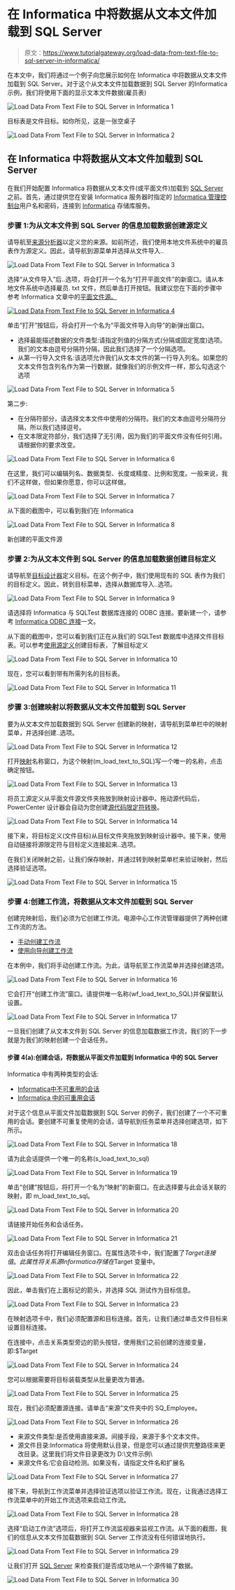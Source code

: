 # 在 Informatica 中将数据从文本文件加载到 SQL Server

> 原文：<https://www.tutorialgateway.org/load-data-from-text-file-to-sql-server-in-informatica/>

在本文中，我们将通过一个例子向您展示如何在 Informatica 中将数据从文本文件加载到 SQL Server。对于这个从文本文件加载数据到 SQL Server 的Informatica示例，我们将使用下面的显示文本文件数据(雇员表)

![Load Data From Text File to SQL Server in Informatica 1](img/3f3e60d5e4da0d318df9111ae657a238.png)

目标表是文件目标。如你所见，这是一张空桌子

![Load Data From Text File to SQL Server in Informatica 2](img/2049e48fb588d2b4f48fbf82e3cbfcb2.png)

## 在 Informatica 中将数据从文本文件加载到 SQL Server

在我们开始配置 Informatica 将数据从文本文件(或平面文件)加载到 [SQL Server](https://www.tutorialgateway.org/sql/) 之前。首先，通过提供您在安装 Informatica 服务器时指定的 [Informatica 管理控制台](https://www.tutorialgateway.org/informatica-admin-console/)用户名和密码，连接到 [Informatica](https://www.tutorialgateway.org/informatica/) 存储库服务。

### 步骤 1:为从文本文件到 SQL Server 的信息加载数据创建源定义

请导航至[来源分析器](https://www.tutorialgateway.org/informatica-source-analyzer/)以定义您的来源。如前所述，我们使用本地文件系统中的雇员表作为源定义。因此，请导航到源菜单并选择从文件导入..

![Load Data From Text File to SQL Server in Informatica 3](img/47a31d751b1add4e03f85fea68eff91f.png)

选择“从文件导入”后..选项，将会打开一个名为“打开平面文件”的新窗口。请从本地文件系统中选择雇员. txt 文件，然后单击打开按钮。我建议您在下面的步骤中参考 Informatica 文章中的[平面文件源。](https://www.tutorialgateway.org/flat-file-source-in-informatica/)

[![Load Data From Text File to SQL Server in Informatica 4](img/42371a4ba6d5b7e7e63a438593d9191a.png)](https://www.tutorialgateway.org/flat-file-source-in-informatica/)

单击“打开”按钮后，将会打开一个名为“平面文件导入向导”的新弹出窗口。

*   选择最能描述数据的文件类型:请指定列值的分隔方式(分隔或固定宽度)选项。我们的文本由逗号分隔符分隔，因此我们选择了一个分隔选项。
*   从第一行导入文件名:该选项允许我们从文本文件的第一行导入列名。如果您的文本文件包含列名作为第一行数据，就像我们的示例文件一样，那么勾选这个选项

![Load Data From Text File to SQL Server in Informatica 5](img/6805d00536b8200330bb111d6d7ab76a.png)

第二步:

*   在分隔符部分，请选择文本文件中使用的分隔符。我们的文本由逗号分隔符分隔，所以我们选择逗号。
*   在文本限定符部分，我们选择了无引用，因为我们的平面文件没有任何引用。请根据你的要求改变。

![Load Data From Text File to SQL Server in Informatica 6](img/a3a44d81c35b9802c5fd4bf7b0a236f8.png)

在这里，我们可以编辑列名、数据类型、长度或精度、比例和宽度。一般来说，我们不这样做，但如果你愿意，你可以这样做。

![Load Data From Text File to SQL Server in Informatica 7](img/e2e436e54f600db1641114092ada8076.png)

从下面的截图中，可以看到我们在 Informatica

![Load Data From Text File to SQL Server in Informatica 8](img/889940a7e2cb3db503a7ebb0b26e6f57.png)

新创建的平面文件源

### 步骤 2:为从文本文件到 SQL Server 的信息加载数据创建目标定义

请导航至[目标设计器](https://www.tutorialgateway.org/target-designer-in-informatica/)定义目标。在这个例子中，我们使用现有的 SQL 表作为我们的目标定义。因此，转到目标菜单，选择从数据库导入..选项。

![Load Data From Text File to SQL Server in Informatica 9](img/a93855dc170912fefee9b3be72ee858c.png)

请选择将 Informatica 与 SQLTest 数据库连接的 ODBC 连接。要新建一个，请参考 [Informatica ODBC 连接](https://www.tutorialgateway.org/informatica-odbc-connection/)一文。

从下面的截图中，您可以看到我们正在从我们的 SQLTest 数据库中选择文件目标表。可以参考[使用源定义](https://www.tutorialgateway.org/create-informatica-target-table-using-source-definition/)创建目标表，了解目标定义

![Load Data From Text File to SQL Server in Informatica 10](img/1bcc8776f68bd9fdf3deaddbda259a8a.png)

现在，您可以看到带有所需列名的目标表。

![Load Data From Text File to SQL Server in Informatica 11](img/cd84ccc7458ff0e9444531a65067eddb.png)

### 步骤 3:创建映射以将数据从文本文件加载到 SQL Server

要为从文本文件加载数据到 SQL Server 创建新的映射，请导航到菜单栏中的映射菜单，并选择创建..选项。

![Load Data From Text File to SQL Server in Informatica 12](img/e916d1da8bac33d7df41d73fe91c85ec.png)

打开[映射](https://www.tutorialgateway.org/informatica-mapping/)名称窗口，为这个映射(m_load_text_to_SQL)写一个唯一的名称，点击确定按钮。

![Load Data From Text File to SQL Server in Informatica 13](img/17f6b6c8c51dc78a36b07dd641cf45c6.png)

将员工源定义从平面文件源文件夹拖放到映射设计器中。拖动源代码后，PowerCenter 设计器会自动为您创建[源代码限定符转换](https://www.tutorialgateway.org/source-qualifier-transformation-in-informatica/)。

![Load Data From Text File to SQL Server in Informatica 14](img/58288e723eafafc58084512cc16140af.png)

接下来，将目标定义(文件目标)从目标文件夹拖放到映射设计器中。接下来，使用自动链接将源限定符与目标定义连接起来..选项。

在我们关闭映射之前，让我们保存映射，并通过转到映射菜单栏来验证映射，然后选择验证选项。

![Load Data From Text File to SQL Server in Informatica 15](img/51910d77ced661f8b8694d6c88f798f7.png)

### 步骤 4:创建工作流，将数据从文本文件加载到 SQL Server

创建完映射后，我们必须为它创建工作流。电源中心工作流管理器提供了两种创建工作流的方法。

*   [手动创建工作流](https://www.tutorialgateway.org/informatica-workflow/)
*   [使用向导创建工作流](https://www.tutorialgateway.org/informatica-workflow-using-wizard/)

在本例中，我们将手动创建工作流。为此，请导航至工作流菜单并选择创建选项。

![Load Data From Text File to SQL Server in Informatica 16](img/d290902d3f745c75ef201a81d9195f01.png)

它会打开“创建工作流”窗口。请提供唯一名称(wf_load_text_to_SQL)并保留默认设置。

![Load Data From Text File to SQL Server in Informatica 17](img/67fd143b2a690660160ac574ca05f021.png)

一旦我们创建了从文本文件到 SQL Server 的信息加载数据工作流，我们的下一步就是为我们的映射创建一个会话任务。

#### 步骤 4(a):创建会话，将数据从平面文件加载到 Informatica 中的 SQL Server

Informatica 中有两种类型的会话:

*   [Informatica中不可重用的会话](https://www.tutorialgateway.org/session-in-informatica/)
*   [Informatica 中的可重用会话](https://www.tutorialgateway.org/reusable-session-in-informatica/)

对于这个信息从平面文件加载数据到 SQL Server 的例子，我们创建了一个不可重用的会话。要创建不可重复使用的会话，请导航到任务菜单并选择创建选项，如下所示。

![Load Data From Text File to SQL Server in Informatica 18](img/ce5fa4c22655bf6c90cb6f5c28184943.png)

请为此会话提供一个唯一的名称(s_load_text_to_sql)

![Load Data From Text File to SQL Server in Informatica 19](img/5ea6de02151ce3022b4392b9b533f07d.png)

单击“创建”按钮后，将打开一个名为“映射”的新窗口。在此选择要与此会话关联的映射，即 m_load_text_to_sql。

![Load Data From Text File to SQL Server in Informatica 20](img/afd45389bac6c6ea4b5d161c258af231.png)

请链接开始任务和会话任务。

![Load Data From Text File to SQL Server in Informatica 21](img/99e50bb3716d9a9a4490c7b75066f5ac.png)

双击会话任务将打开编辑任务窗口。在属性选项卡中，我们配置了$Target 连接值。此属性将关系源Informatica 存储在$Target 变量中。

![Load Data From Text File to SQL Server in Informatica 22](img/30d77f7698a4358c92714ce132ea9937.png)

因此，单击我们在上面标记的箭头，并选择 SQL 测试作为目标信息。

![Load Data From Text File to SQL Server in Informatica 23](img/4a67227908bd0851430917bb7eb88600.png)

在映射选项卡中，我们必须配置源和目标连接。首先，让我们通过单击文件目标来设置目标连接。

在连接中，点击关系类型旁边的箭头按钮，使用我们之前创建的连接变量，即:$Target

![Load Data From Text File to SQL Server in Informatica 24](img/8ceb16ae31aa912323a0c995eeb5b5b3.png)

您可以根据需要将目标装载类型从批量更改为普通。

![Load Data From Text File to SQL Server in Informatica 25](img/d04794f8f729e57dfa701788d7ded259.png)

现在，我们必须配置源连接。请单击“来源”文件夹中的 SQ_Employee。

![Load Data From Text File to SQL Server in Informatica 26](img/264a25504b0ca1e811f9816269f33023.png)

*   来源文件类型:是否使用直接来源。间接手段，来源于多个文本文件。
*   源文件目录:Informatica 将使用默认目录，但是您可以通过提供完整路径来更改目录。这里我们将文件目录更改为 D:\文件示例\
*   来源文件名:它会自动检测。如果没有，请指定文件名和扩展名

![Load Data From Text File to SQL Server in Informatica 27](img/9a37158238f3c0668f6727b3c7e2de87.png)

接下来，导航到工作流菜单并选择验证选项以验证工作流。现在，让我通过选择工作流菜单中的开始工作流选项来启动工作流。

![Load Data From Text File to SQL Server in Informatica 28](img/76065f8159964c8fcd578231c3cd8725.png)

选择“启动工作流”选项后，将打开工作流监视器来监视工作流。从下面的截图，我们的信息从文本文件加载数据到 SQL Server 工作流没有任何错误地执行。

![Load Data From Text File to SQL Server in Informatica 29](img/3499f92e22bfe948a30d27e41cb2a8f5.png)

让我们打开 [SQL Server](https://www.tutorialgateway.org/sql/) 来检查我们是否成功地从一个源传输了数据。

![Load Data From Text File to SQL Server in Informatica 30](img/a711c15d7750e48b01a09072f4f5013b.png)